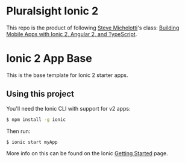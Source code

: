 Pluralsight Ionic 2
=========================
This repo is the product of following [Steve Michelotti](http://app.pluralsight.com/author/steve-michelotti)'s class:
[Building Mobile Apps with Ionic 2, Angular 2, and TypeScript](https://app.pluralsight.com/courses/ionic2-angular2-typescript-mobile-apps).

Ionic 2 App Base
=====================

This is the base template for Ionic 2 starter apps.

## Using this project

You'll need the Ionic CLI with support for v2 apps:

```bash
$ npm install -g ionic
```

Then run:

```bash
$ ionic start myApp
```

More info on this can be found on the Ionic [Getting Started](http://ionicframework.com/docs/v2/getting-started/) page.

